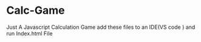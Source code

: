 # Calc-Game


Just A Javascript Calculation Game 
add these files to an IDE(VS code )
and run Index.html File 
